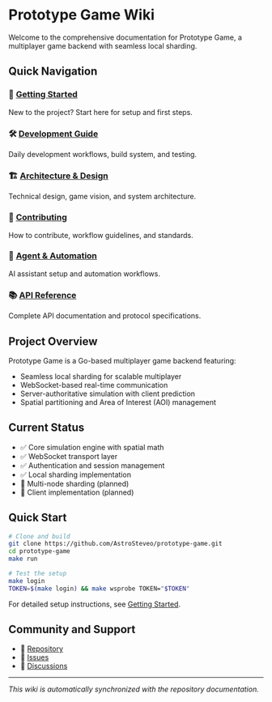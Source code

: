 # Prototype Game Wiki

Welcome to the comprehensive documentation for Prototype Game, a multiplayer game backend with seamless local sharding.

## Quick Navigation

### 🚀 [Getting Started](Getting-Started)
New to the project? Start here for setup and first steps.

### 🛠️ [Development Guide](Development-Guide)
Daily development workflows, build system, and testing.

### 🏗️ [Architecture & Design](Architecture-&-Design)
Technical design, game vision, and system architecture.

### 🤝 [Contributing](Contributing)
How to contribute, workflow guidelines, and standards.

### 🤖 [Agent & Automation](Agent-&-Automation)
AI assistant setup and automation workflows.

### 📚 [API Reference](API-Reference)
Complete API documentation and protocol specifications.

## Project Overview

Prototype Game is a Go-based multiplayer game backend featuring:
- Seamless local sharding for scalable multiplayer
- WebSocket-based real-time communication
- Server-authoritative simulation with client prediction
- Spatial partitioning and Area of Interest (AOI) management

## Current Status

- ✅ Core simulation engine with spatial math
- ✅ WebSocket transport layer
- ✅ Authentication and session management
- ✅ Local sharding implementation
- 🚧 Multi-node sharding (planned)
- 🚧 Client implementation (planned)

## Quick Start

```bash
# Clone and build
git clone https://github.com/AstroSteveo/prototype-game.git
cd prototype-game
make run

# Test the setup
make login
TOKEN=$(make login) && make wsprobe TOKEN="$TOKEN"
```

For detailed setup instructions, see [Getting Started](Getting-Started).

## Community and Support

- 📁 [Repository](https://github.com/AstroSteveo/prototype-game)
- 🐛 [Issues](https://github.com/AstroSteveo/prototype-game/issues)
- 💬 [Discussions](https://github.com/AstroSteveo/prototype-game/discussions)

---
*This wiki is automatically synchronized with the repository documentation.*
